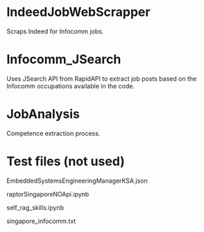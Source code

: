 # IndeedJobWebScrapper

Scraps Indeed for Infocomm jobs.






# Infocomm_JSearch

Uses JSearch API from RapidAPI to extract job posts based on the Infocomm occupations available in the code.





# JobAnalysis

Competence extraction process.





# Test files (not used)


EmbeddedSystemsEngineeringManagerKSA.json


raptorSingaporeNOApi.ipynb


self_rag_skills.ipynb


singapore_infocomm.txt


